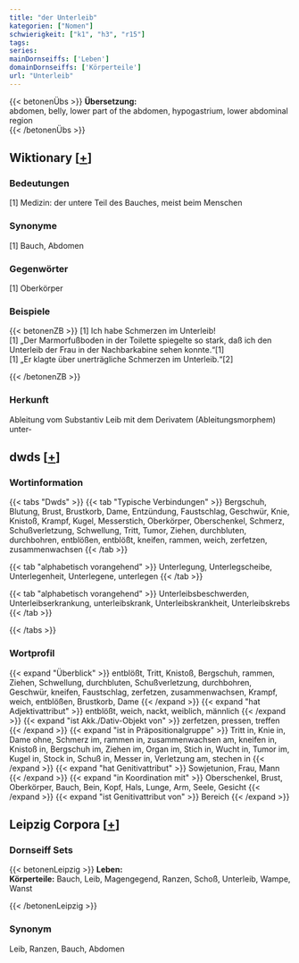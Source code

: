 ```yaml
---
title: "der Unterleib"
kategorien: ["Nomen"]
schwierigkeit: ["k1", "h3", "r15"]
tags:
series:
mainDornseiffs: ['Leben']
domainDornseiffs: ['Körperteile']
url: "Unterleib"
---
```


{{< betonenÜbs >}}
**Übersetzung:**  
abdomen, belly, lower part of the abdomen, hypogastrium, lower abdominal region  
{{< /betonenÜbs >}}

## Wiktionary [[+](https://de.wiktionary.org/wiki/Unterleib)]

### Bedeutungen
[1] Medizin: der untere Teil des Bauches, meist beim Menschen  

### Synonyme
[1] Bauch, Abdomen  

### Gegenwörter
[1] Oberkörper  

### Beispiele
{{< betonenZB >}}
[1] Ich habe Schmerzen im Unterleib!  
[1] „Der Marmorfußboden in der Toilette spiegelte so stark, daß ich den Unterleib der Frau in der Nachbarkabine sehen konnte.“[1]  
[1] „Er klagte über unerträgliche Schmerzen im Unterleib.“[2]  

{{< /betonenZB >}}
### Herkunft
Ableitung vom Substantiv Leib mit dem Derivatem (Ableitungsmorphem) unter-  



## dwds [[+](https://www.dwds.de/wb/Unterleib)]

### Wortinformation
{{< tabs "Dwds" >}}
{{< tab "Typische Verbindungen" >}}
Bergschuh, Blutung, Brust, Brustkorb, Dame, Entzündung, Faustschlag, Geschwür, Knie, Knistoß, Krampf, Kugel, Messerstich, Oberkörper, Oberschenkel, Schmerz, Schußverletzung, Schwellung, Tritt, Tumor, Ziehen, durchbluten, durchbohren, entblößen, entblößt, kneifen, rammen, weich, zerfetzen, zusammenwachsen
{{< /tab >}}

{{< tab "alphabetisch vorangehend" >}}
Unterlegung, Unterlegscheibe, Unterlegenheit, Unterlegene, unterlegen
{{< /tab >}}

{{< tab "alphabetisch vorangehend" >}}
Unterleibsbeschwerden, Unterleibserkrankung, unterleibskrank, Unterleibskrankheit, Unterleibskrebs
{{< /tab >}}

{{< /tabs >}}

### Wortprofil
{{< expand "Überblick" >}} entblößt, Tritt, Knistoß, Bergschuh, rammen, Ziehen, Schwellung, durchbluten, Schußverletzung, durchbohren, Geschwür, kneifen, Faustschlag, zerfetzen, zusammenwachsen, Krampf, weich, entblößen, Brustkorb, Dame {{< /expand >}}
{{< expand "hat Adjektivattribut" >}} entblößt, weich, nackt, weiblich, männlich {{< /expand >}}
{{< expand "ist Akk./Dativ-Objekt von" >}} zerfetzen, pressen, treffen {{< /expand >}}
{{< expand "ist in Präpositionalgruppe" >}} Tritt in, Knie in, Dame ohne, Schmerz im, rammen in, zusammenwachsen am, kneifen in, Knistoß in, Bergschuh im, Ziehen im, Organ im, Stich in, Wucht in, Tumor im, Kugel in, Stock in, Schuß in, Messer in, Verletzung am, stechen in {{< /expand >}}
{{< expand "hat Genitivattribut" >}} Sowjetunion, Frau, Mann {{< /expand >}}
{{< expand "in Koordination mit" >}} Oberschenkel, Brust, Oberkörper, Bauch, Bein, Kopf, Hals, Lunge, Arm, Seele, Gesicht {{< /expand >}}
{{< expand "ist Genitivattribut von" >}} Bereich {{< /expand >}}

## Leipzig Corpora [[+](https://corpora.uni-leipzig.de/en/res?word=Unterleib&corpusId=deu_newscrawl-public_2018)]

### Dornseiff Sets
{{< betonenLeipzig >}}
**Leben:**  
**Körperteile:** Bauch, Leib, Magengegend, Ranzen, Schoß, Unterleib, Wampe, Wanst  

{{< /betonenLeipzig >}}

### Synonym
Leib, Ranzen, Bauch, Abdomen

